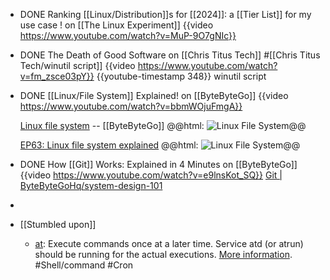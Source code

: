 - DONE Ranking [[Linux/Distribution]]s for [[2024]]: a [[Tier List]] for my use case ! on [[The Linux Experiment]]
  {{video https://www.youtube.com/watch?v=MuP-9O7gNIc}}
- DONE The Death of Good Software on [[Chris Titus Tech]] #[[Chris Titus Tech/winutil script]]
  {{video https://www.youtube.com/watch?v=fm_zsce03pY}}
  {{youtube-timestamp 348}} winutil script
- DONE [[Linux/File System]] Explained! on [[ByteByteGo]]
  {{video https://www.youtube.com/watch?v=bbmWOjuFmgA}}
  
  [Linux file system](https://www.youtube.com/post/UgkxgIcQk-o_963cAZndV8-xO4qrGAkZk4Es) -- [[ByteByteGo]]
  @@html: <img src="https://yt3.ggpht.com/_o3Ze8LkAhvJfi-Fmdt8EpM3P7q6zzMYh5KrqEZoHc24H7WOY9zdUBSwGC1YV_YRJpWz-T1Jg0wUabI=s1600-nd-v1-rwa" alt="Linux File System" class="vertical-image invert" />@@
  
  [EP63: Linux file system explained](https://blog.bytebytego.com/p/ep63-linux-file-system-explained)
  @@html: <img src="https://substack-post-media.s3.amazonaws.com/public/images/9365b775-7879-478d-b8f4-3ea75a91147d_1344x1536.jpeg" alt="Linux File System" class="vertical-image invert" />@@
- DONE How [[Git]] Works: Explained in 4 Minutes on [[ByteByteGo]]
  {{video https://www.youtube.com/watch?v=e9lnsKot_SQ}}
  [Git | ByteByteGoHq/system-design-101](https://github.com/ByteByteGoHq/system-design-101#git)
-
- [[Stumbled upon]]
	- [at](https://command-not-found.com/at): Execute commands once at a later time. Service atd (or atrun) should be running for the actual executions. [More information](https://manned.org/at). #Shell/command #Cron